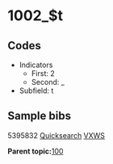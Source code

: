 # 1002\_$t

## Codes

-   Indicators
    -   First: 2
    -   Second: \_
-   Subfield: t

## Sample bibs

5395832 [Quicksearch](https://search.library.yale.edu/catalog/5395832) [VXWS](http://prodorbis.library.yale.edu:7014/vxws/GetHoldingsService?bibId=5395832)

**Parent topic:**[100](../../tags/100/100.md)

